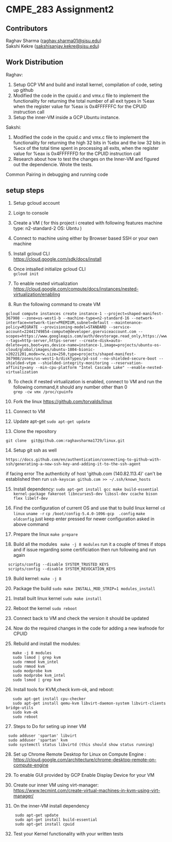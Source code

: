 # CMPE_283 Assignment2

## Contributors
Raghav Sharma (raghav.sharma01@sjsu.edu)</br>
Sakshi Kekre (sakshisanjay.kekre@sjsu.edu)

## Work Distribution

Raghav:
1. Setup GCP VM and build and install kernel, compilation of code, seting up github
2. Modified the code in the cpuid.c and vmx.c file to implement the functionality for returning the total number of all exit types in %eax when the register value for %eax is 0x4FFFFFFC for the CPUID instruction call
3. Setup the inner-VM inside a GCP Ubuntu instance.

Sakshi:
1. Modified the code in the cpuid.c and vmx.c file to implement the functionality for returning the high 32 bits in %ebx and the low 32 bits in %ecx of the total time spent in processing all exits, when the register value for %eax is 0x4FFFFFFD for the CPUID instruction call
2. Research about how to test the changes on the Inner-VM and figured out the dependencie. Wrote the tests.

Common
Pairing in debugging and running code

## setup steps

1. Setup gcloud account 

2. Loign to console

3. Create a VM 
   ( for this project i created with following features 
    machine type: n2-standard-2
    OS: Ubntu
    )
4. Connect to machine using either by Browser based SSH or your own machine

5. Install gcloud CLI
  <br> https://cloud.google.com/sdk/docs/install

6. Once intsalled initialize gcloud CLI
   <br> `gcloud init`

7. To enable nested virtualization
  <br> https://cloud.google.com/compute/docs/instances/nested-virtualization/enabling

8. Run the following command to create VM
```
gcloud compute instances create instance-1 --project=shaped-manifest-367908 --zone=us-west1-b --machine-type=n2-standard-16 --network-interface=network-tier=PREMIUM,subnet=default --maintenance-policy=MIGRATE --provisioning-model=STANDARD --service-account=22441749854-compute@developer.gserviceaccount.com --scopes=https://www.googleapis.com/auth/devstorage.read_only,https://www.googleapis.com/auth/logging.write,https://www.googleapis.com/auth/monitoring.write,https://www.googleapis.com/auth/servicecontrol,https://www.googleapis.com/auth/service.management.readonly,https://www.googleapis.com/auth/trace.append --tags=http-server,https-server --create-disk=auto-delete=yes,boot=yes,device-name=instance-1,image=projects/ubuntu-os-cloud/global/images/ubuntu-1804-bionic-v20221201,mode=rw,size=250,type=projects/shaped-manifest-367908/zones/us-west1-b/diskTypes/pd-ssd --no-shielded-secure-boot --shielded-vtpm --shielded-integrity-monitoring --reservation-affinity=any --min-cpu-platform "Intel Cascade Lake" --enable-nested-virtualization
```

9. To check if nested virtualization is enabled, connect to VM and run the following command,it should any number other than 0
    <br> `grep -cw vmx /proc/cpuinfo`

10. Fork the linux  https://github.com/torvalds/linux

11. Connect to VM 

12. Update apt-get
``` sudo apt-get update ```

13. Clone the repository
```
git clone  git@github.com:raghavsharma1729/linux.git
```

14. Setup git ssh as well 
```
https://docs.github.com/en/authentication/connecting-to-github-with-ssh/generating-a-new-ssh-key-and-adding-it-to-the-ssh-agent
```
if facing error The authenticity of host 'github.com (140.82.113.4)' can't be established then run
```ssh-keyscan github.com >> ~/.ssh/known_hosts```

15. Install dependency:
```sudo apt-get install gcc make build-essential kernel-package fakeroot libncurses5-dev libssl-dev ccache bison flex libelf-dev```

16. Find the configuration of current OS and use that to build linux kernel
 ``` cd linux ```
 ``` uname -r ```
 ``` cp /boot/config-5.4.0-1096-gcp  .config ```
 ``` make oldconfig ```
 just keep enter pressed for newer configuration asked in above command
 
 17. Prepare the linux
 ``` make prepare ```
 
18.  Build all the modules
 ```  make -j 8 modules ```
run it a couple of times if stops and if issue regarding some certificiation then run following and run again
 ``` 
  scripts/config --disable SYSTEM_TRUSTED_KEYS 
  scripts/config --disable SYSTEM_REVOCATION_KEYS 
  ```
  
 19. Build kernel:
``` make -j 8 ``` 

20. Package the build
``` sudo make INSTALL_MOD_STRIP=1 modules_install ```

21. Install built linux kernel 
``` sudo make install ```

22. Reboot the kernel
``` sudo reboot ```

23. Connect back to VM and check the version it should be updated

24. Now do the required changes in the code for adding a new leafnode for CPUID 

25. Rebuild and install the modules:
 ``` 
    make -j 8 modules
    sudo lsmod | grep kvm
    sudo rmmod kvm_intel
    sudo rmmod kvm
    sudo modprobe kvm
    sudo modprobe kvm_intel
    sudo lsmod | grep kvm
   ```
    
26. Install tools for KVM,check kvm-ok, and reboot:

 ``` 
    sudo apt-get install cpu-checker    
    sudo apt-get install qemu-kvm libvirt-daemon-system libvirt-clients bridge-utils
    sudo kvm-ok
    sudo reboot 
   ```
    
 27.  Steps to Do for seting up inner VM
 
 ```
  sudo adduser 'spartan' libvirt
  sudo adduser 'spartan' kvm
  sudo systemctl status libvirtd (this should show status running)
 ```

 28. Set up Chrome Remote Desktop for Linux on Compute Engine : https://cloud.google.com/architecture/chrome-desktop-remote-on-compute-engine

29.  To enable GUI provided by GCP Enable Display Device for your VM

30. Create our inner VM using virt-manager: https://www.tecmint.com/create-virtual-machines-in-kvm-using-virt-manager/

31. On the inner-VM install dependency
``` 
    sudo apt-get update
    sudo apt-get install build-essential
    sudo apt-get install cpuid
 ```
    
32. Test your Kernel functionality with your written tests
